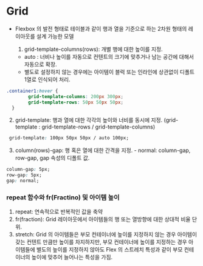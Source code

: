 # Grid

- Flexbox 의 발전 형태로 테이블과 같이 행과 열을 기준으로 하는 2차원 형태의 레이아웃를 설계 가능한 모델

  1) grid-template-columns(rows): 개별 행에 대한 높이를 지정.
    - auto : 너비나 높이를 자동으로 컨텐트의 크기에 맞추거나 남는 공간에 대해서 자동으로 확장.
    - 별도로 설정하지 않는 경우에는 아이템이 블럭 또는 인라인에 상관없이 디폴트 1열로 인식되어 처리.
```css
.container1:hover {
        grid-template-columns: 200px 300px;
        grid-template-rows: 50px 50px 50px;
  }
```
  2) grid-template: 행과 열에 대한 각각의 높이와 너비를 동시에 지정. (grid-template : grid-template-rows / grid-template-columns)
```css
 grid-template: 100px 50px 50px / auto 100px;

```
  3) column(rows)-gap: 행 혹은 열에 대한 간격을 지정.
    - normal: column-gap, row-gap, gap 속성의 디폴트 값.
```css
column-gap: 5px;
row-gap: 5px;
gap: normal;
```

### repeat 함수와 fr(Fractino) 및 아이템 높이
1) repeat: 연속적으로 반복적인 값을 축약
2) fr(fraction): Grid 레이아웃에서 아이템들의 행 또는 열방향에 대한 상대적 비율 단위.
3) stretch: Grid 의 아이템들은 부모 컨테이너에 높이를 지정하지 않는 경우 아이템이 갖는 컨텐트 만큼만 높이를 차지하지만, 부모 컨테이너에 높이를 지정하는 경우
아이템들에 별도의 높이를 지정하지 않아도 Flex 의 스트레치 특성과 같이 부모 컨테이너의 높이에 맞추어 늘어나는 특성을 가짐.
